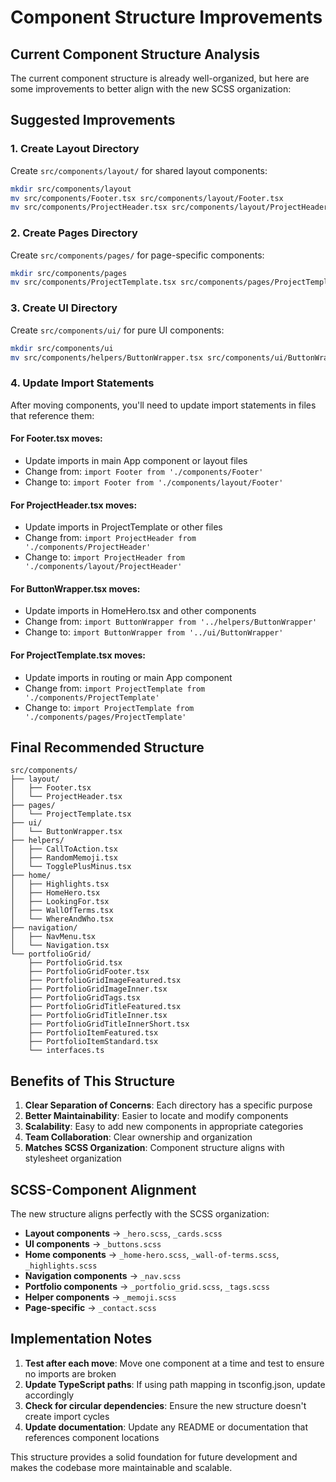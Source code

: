 # Component Structure Improvements

## Current Component Structure Analysis

The current component structure is already well-organized, but here are some improvements to better align with the new SCSS organization:

## Suggested Improvements

### 1. Create Layout Directory
Create `src/components/layout/` for shared layout components:

```bash
mkdir src/components/layout
mv src/components/Footer.tsx src/components/layout/Footer.tsx
mv src/components/ProjectHeader.tsx src/components/layout/ProjectHeader.tsx
```

### 2. Create Pages Directory
Create `src/components/pages/` for page-specific components:

```bash
mkdir src/components/pages
mv src/components/ProjectTemplate.tsx src/components/pages/ProjectTemplate.tsx
```

### 3. Create UI Directory
Create `src/components/ui/` for pure UI components:

```bash
mkdir src/components/ui
mv src/components/helpers/ButtonWrapper.tsx src/components/ui/ButtonWrapper.tsx
```

### 4. Update Import Statements

After moving components, you'll need to update import statements in files that reference them:

#### For Footer.tsx moves:
- Update imports in main App component or layout files
- Change from: `import Footer from './components/Footer'`
- Change to: `import Footer from './components/layout/Footer'`

#### For ProjectHeader.tsx moves:
- Update imports in ProjectTemplate or other files
- Change from: `import ProjectHeader from './components/ProjectHeader'`
- Change to: `import ProjectHeader from './components/layout/ProjectHeader'`

#### For ButtonWrapper.tsx moves:
- Update imports in HomeHero.tsx and other components
- Change from: `import ButtonWrapper from '../helpers/ButtonWrapper'`
- Change to: `import ButtonWrapper from '../ui/ButtonWrapper'`

#### For ProjectTemplate.tsx moves:
- Update imports in routing or main App component
- Change from: `import ProjectTemplate from './components/ProjectTemplate'`
- Change to: `import ProjectTemplate from './components/pages/ProjectTemplate'`

## Final Recommended Structure

```
src/components/
├── layout/
│   ├── Footer.tsx
│   └── ProjectHeader.tsx
├── pages/
│   └── ProjectTemplate.tsx
├── ui/
│   └── ButtonWrapper.tsx
├── helpers/
│   ├── CallToAction.tsx
│   ├── RandomMemoji.tsx
│   └── TogglePlusMinus.tsx
├── home/
│   ├── Highlights.tsx
│   ├── HomeHero.tsx
│   ├── LookingFor.tsx
│   ├── WallOfTerms.tsx
│   └── WhereAndWho.tsx
├── navigation/
│   ├── NavMenu.tsx
│   └── Navigation.tsx
└── portfolioGrid/
    ├── PortfolioGrid.tsx
    ├── PortfolioGridFooter.tsx
    ├── PortfolioGridImageFeatured.tsx
    ├── PortfolioGridImageInner.tsx
    ├── PortfolioGridTags.tsx
    ├── PortfolioGridTitleFeatured.tsx
    ├── PortfolioGridTitleInner.tsx
    ├── PortfolioGridTitleInnerShort.tsx
    ├── PortfolioItemFeatured.tsx
    ├── PortfolioItemStandard.tsx
    └── interfaces.ts
```

## Benefits of This Structure

1. **Clear Separation of Concerns**: Each directory has a specific purpose
2. **Better Maintainability**: Easier to locate and modify components
3. **Scalability**: Easy to add new components in appropriate categories
4. **Team Collaboration**: Clear ownership and organization
5. **Matches SCSS Organization**: Component structure aligns with stylesheet organization

## SCSS-Component Alignment

The new structure aligns perfectly with the SCSS organization:

- **Layout components** → `_hero.scss`, `_cards.scss`
- **UI components** → `_buttons.scss`
- **Home components** → `_home-hero.scss`, `_wall-of-terms.scss`, `_highlights.scss`
- **Navigation components** → `_nav.scss`
- **Portfolio components** → `_portfolio_grid.scss`, `_tags.scss`
- **Helper components** → `_memoji.scss`
- **Page-specific** → `_contact.scss`

## Implementation Notes

1. **Test after each move**: Move one component at a time and test to ensure no imports are broken
2. **Update TypeScript paths**: If using path mapping in tsconfig.json, update accordingly
3. **Check for circular dependencies**: Ensure the new structure doesn't create import cycles
4. **Update documentation**: Update any README or documentation that references component locations

This structure provides a solid foundation for future development and makes the codebase more maintainable and scalable.